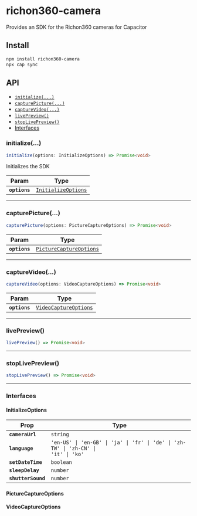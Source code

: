 # richon360-camera

Provides an SDK for the Richon360 cameras for Capacitor

## Install

```bash
npm install richon360-camera
npx cap sync
```

## API

<docgen-index>

* [`initialize(...)`](#initialize)
* [`capturePicture(...)`](#capturepicture)
* [`captureVideo(...)`](#capturevideo)
* [`livePreview()`](#livepreview)
* [`stopLivePreview()`](#stoplivepreview)
* [Interfaces](#interfaces)

</docgen-index>

<docgen-api>
<!--Update the source file JSDoc comments and rerun docgen to update the docs below-->

### initialize(...)

```typescript
initialize(options: InitializeOptions) => Promise<void>
```

Initializes the SDK

| Param         | Type                                                            |
| ------------- | --------------------------------------------------------------- |
| **`options`** | <code><a href="#initializeoptions">InitializeOptions</a></code> |

--------------------


### capturePicture(...)

```typescript
capturePicture(options: PictureCaptureOptions) => Promise<void>
```

| Param         | Type                                                                    |
| ------------- | ----------------------------------------------------------------------- |
| **`options`** | <code><a href="#picturecaptureoptions">PictureCaptureOptions</a></code> |

--------------------


### captureVideo(...)

```typescript
captureVideo(options: VideoCaptureOptions) => Promise<void>
```

| Param         | Type                                                                |
| ------------- | ------------------------------------------------------------------- |
| **`options`** | <code><a href="#videocaptureoptions">VideoCaptureOptions</a></code> |

--------------------


### livePreview()

```typescript
livePreview() => Promise<void>
```

--------------------


### stopLivePreview()

```typescript
stopLivePreview() => Promise<void>
```

--------------------


### Interfaces


#### InitializeOptions

| Prop               | Type                                                                                          |
| ------------------ | --------------------------------------------------------------------------------------------- |
| **`cameraUrl`**    | <code>string</code>                                                                           |
| **`language`**     | <code>'en-US' \| 'en-GB' \| 'ja' \| 'fr' \| 'de' \| 'zh-TW' \| 'zh-CN' \| 'it' \| 'ko'</code> |
| **`setDateTime`**  | <code>boolean</code>                                                                          |
| **`sleepDelay`**   | <code>number</code>                                                                           |
| **`shutterSound`** | <code>number</code>                                                                           |


#### PictureCaptureOptions


#### VideoCaptureOptions

</docgen-api>
